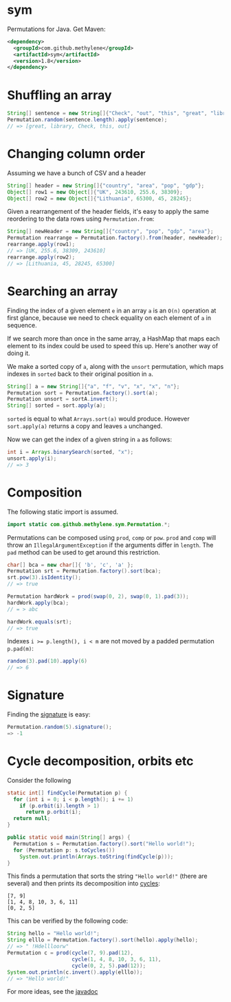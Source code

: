 # sym

Permutations for Java. Get Maven:

````xml
<dependency>
  <groupId>com.github.methylene</groupId>
  <artifactId>sym</artifactId>
  <version>1.8</version>
</dependency>
````

# Shuffling an array

````java
String[] sentence = new String[]{"Check", "out", "this", "great", "library"};
Permutation.random(sentence.length).apply(sentence);
// => [great, library, Check, this, out]
````

# Changing column order

Assuming we have a bunch of CSV and a header

````java
String[] header = new String[]{"country", "area", "pop", "gdp"};
Object[] row1 = new Object[]{"UK", 243610, 255.6, 38309};
Object[] row2 = new Object[]{"Lithuania", 65300, 45, 28245};
````

Given a rearrangement of the header fields, 
it's easy to apply the same reordering to the data rows using `Permutation.from`:

````java
String[] newHeader = new String[]{"country", "pop", "gdp", "area"};
Permutation rearrange = Permutation.factory().from(header, newHeader);
rearrange.apply(row1);
// => [UK, 255.6, 38309, 243610]
rearrange.apply(row2);
// => [Lithuania, 45, 28245, 65300]
````

# Searching an array

Finding the index of a given element `e` in an array `a` is an `O(n)` 
operation at first glance, because we need to check equality on each element of `a` in sequence.

If we search more than once in the same array, a HashMap 
that maps each element to its index could be used to speed this up.
Here's another way of doing it.

We make a sorted copy of `a`, along with the `unsort` permutation,
which maps indexes in `sorted` back to their original position in `a`.

````java
String[] a = new String[]{"a", "f", "v", "x", "x", "n"};
Permutation sort = Permutation.factory().sort(a);
Permutation unsort = sortA.invert();
String[] sorted = sort.apply(a);
````

`sorted` is equal to what `Arrays.sort(a)` would produce.
However `sort.apply(a)` returns a copy and leaves `a` unchanged.

Now we can get the index of a given string in `a` as follows:

````java
int i = Arrays.binarySearch(sorted, "x");
unsort.apply(i);
// => 3
````

# Composition

The following static import is assumed.

````java
import static com.github.methylene.sym.Permutation.*;
````

Permutations can be composed using `prod`, `comp` or `pow`. 
`prod` and `comp` will throw an `IllegalArgumentException` if the arguments differ in `length`.
The `pad` method can be used to get around this restriction.

````java
char[] bca = new char[]{ 'b', 'c', 'a' };
Permutation srt = Permutation.factory().sort(bca);
srt.pow(3).isIdentity();
// => true

Permutation hardWork = prod(swap(0, 2), swap(0, 1).pad(3));
hardWork.apply(bca);
// = > abc

hardWork.equals(srt);
// => true
````

Indexes `i >= p.length(), i < m` are not moved by a padded permutation `p.pad(m)`:

````java
random(3).pad(10).apply(6)
// => 6
````

# Signature

Finding the [signature](http://en.wikipedia.org/wiki/Parity_of_a_permutation) is easy:

````java
Permutation.random(5).signature();
=> -1
````

# Cycle decomposition, orbits etc

Consider the following

````java
static int[] findCycle(Permutation p) {
  for (int i = 0; i < p.length(); i += 1)
    if (p.orbit(i).length > 1)
      return p.orbit(i);
  return null;
}

public static void main(String[] args) {
  Permutation s = Permutation.factory().sort("Hello world!");
  for (Permutation p: s.toCycles())
    System.out.println(Arrays.toString(findCycle(p)));
}
````

This finds a permutation that sorts the string `"Hello world!"` (there are several)
and then prints its decomposition into <a href="http://en.wikipedia.org/wiki/Cyclic_permutation">cycles</a>:

    [7, 9]
    [1, 4, 8, 10, 3, 6, 11]
    [0, 2, 5]

This can be verified by the following code:

````java
String hello = "Hello world!";
String elllo = Permutation.factory().sort(hello).apply(hello);
// => " !Hdellloorw"
Permutation c = prod(cycle(7, 9).pad(12), 
                     cycle(1, 4, 8, 10, 3, 6, 11), 
                     cycle(0, 2, 5).pad(12));
System.out.println(c.invert().apply(elllo));
// => "Hello world!"
````

For more ideas, see the [javadoc](http://methylene.github.io/sym/)
